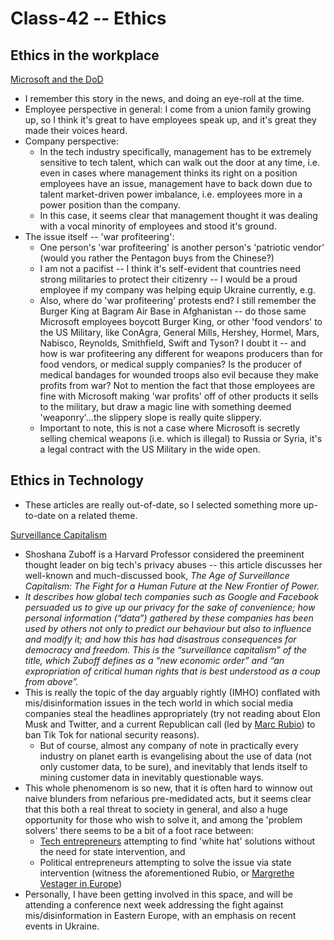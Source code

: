 # Class-42 -- Ethics

## Ethics in the workplace

[Microsoft and the DoD](https://web.archive.org/web/20200616232735/https://www.businessinsider.com/microsoft-employees-protest-contract-us-army-hololens-2019-2)

* I remember this story in the news, and doing an eye-roll at the time.
* Employee perspective in general: I come from a union family growing up, so I think it's great to have employees speak up, and it's great they made their voices heard.
* Company perspective:
  * In the tech industry specifically, management has to be extremely sensitive to tech talent, which can walk out the door at any time, i.e. even in cases where management thinks its right on a position employees have an issue, management have to back down due to talent market-driven power imbalance, i.e. employees more in a power position than the company.
  * In this case, it seems clear that management thought it was dealing with a vocal minority of employees and stood it's ground.
* The issue itself -- 'war profiteering':
  * One person's 'war profiteering' is another person's 'patriotic vendor' (would you rather the Pentagon buys from the Chinese?)
  * I am not a pacifist -- I think it's self-evident that countries need strong militaries to protect their citizenry -- I would be a proud employee if my company was helping equip Ukraine currently, e.g.
  * Also, where do 'war profiteering' protests end?  I still remember the Burger King at Bagram Air Base in Afghanistan -- do those same Microsoft employees boycott Burger King, or other 'food vendors' to the US Military, like ConAgra, General Mills, Hershey, Hormel, Mars, Nabisco, Reynolds, Smithfield, Swift and Tyson? I doubt it -- and how is war profiteering any different for weapons producers than for food vendors, or medical supply companies?  Is the producer of medical bandages for wounded troops also evil because they make profits from war?  Not to mention the fact that those employees are fine with Microsoft making 'war profits' off of other products it sells to the military, but draw a magic line with something deemed 'weaponry'...the slippery slope is really quite slippery.
  * Important to note, this is not a case where Microsoft is secretly selling chemical weapons (i.e. which is illegal) to Russia or Syria, it's a legal contract with the US Military in the wide open.

## Ethics in Technology

* These articles are really out-of-date, so I selected something more up-to-date on a related theme.

[Surveillance Capitalism](https://www.theguardian.com/books/2019/oct/04/shoshana-zuboff-surveillance-capitalism-assault-human-automomy-digital-privacy)

* Shoshana Zuboff is a Harvard Professor considered the preeminent thought leader on big tech's privacy abuses -- this article discusses her well-known and much-discussed book, *The Age of Surveillance Capitalism: The Fight for a Human Future at the New Frontier of Power.*
* *It describes how global tech companies such as Google and Facebook persuaded us to give up our privacy for the sake of convenience; how personal information (“data”) gathered by these companies has been used by others not only to predict our behaviour but also to influence and modify it; and how this has had disastrous consequences for democracy and freedom. This is the “surveillance capitalism” of the title, which Zuboff defines as a “new economic order” and “an expropriation of critical human rights that is best understood as a coup from above”.*
* This is really the topic of the day arguably rightly (IMHO) conflated with mis/disinformation issues in the tech world in which social media companies steal the headlines appropriately (try not reading about Elon Musk and Twitter, and a current Republican call (led by [Marc Rubio](https://www.washingtonpost.com/opinions/2022/11/10/marco-rubio-ban-tiktok-america-china-mike-gallagher/)) to ban Tik Tok for national security reasons).
  * But of course, almost any company of note in practically every industry on planet earth is evangelising about the use of data (not only customer data, to be sure), and inevitably that lends itself to mining customer data in inevitably questionable ways.
* This whole phenomenom is so new, that it is often hard to winnow out naive blunders from nefarious pre-medidated acts, but it seems clear that this both a real threat to society in general, and also a huge opportunity for those who wish to solve it, and among the 'problem solvers' there seems to be a bit of a foot race between:
  * [Tech entrepreneurs](https://wirewheel.io/blog/vc-investments-privacy-tech-spokes/) attempting to find 'white hat' solutions without the need for state intervention, and
  * Political entrepreneurs attempting to solve the issue via state intervention (witness the aforementioned Rubio, or [Margrethe Vestager in Europe](https://www.npr.org/2022/10/31/1132809675/elon-musk-twitter-eu-margrethe-vestager))
* Personally, I have been getting involved in this space, and will be attending a conference next week addressing the fight against mis/disinformation in Eastern Europe, with an emphasis on recent events in Ukraine.
